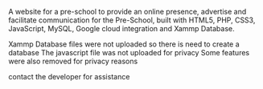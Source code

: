 A website for a pre-school to provide an online presence, advertise and facilitate communication for the Pre-School, built with HTML5, PHP, CSS3, JavaScript, MySQL, Google cloud integration and Xammp Database.

Xammp Database files were not uploaded so there is need to create a database The javascript file was not uploaded for privacy Some features were also removed for privacy reasons

contact the developer for assistance

